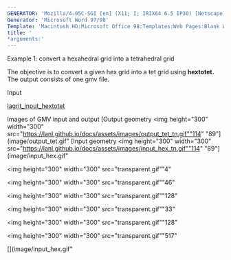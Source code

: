 ```yaml
---
GENERATOR: 'Mozilla/4.05C-SGI [en] (X11; I; IRIX64 6.5 IP30) [Netscape]'
Generator: 'Microsoft Word 97/98'
Template: 'Macintosh HD:Microsoft Office 98:Templates:Web Pages:Blank Web Page'
title: '
*arguments:'
---
```


Example 1: convert a hexahedral grid into a tetrahedral grid

 The objective is to convert a given hex grid into a tet grid using
 **hextotet.**
 The output consists of one gmv file.

Input

 [lagrit\_input\_hextotet](../lagrit_input_hextotet)

Images of GMV input and output
[Output geometry 
<img height="300" width="300" src="https://lanl.github.io/docs/assets/images/output_tet_tn.gif""114"
"89"](image/output_tet.gif"
[Input geometry 
<img height="300" width="300" src="https://lanl.github.io/docs/assets/images/input_hex_tn.gif""114"
"89"](image/input_hex.gif"


<img height="300" width="300" src="transparent.gif""4" 


<img height="300" width="300" src="transparent.gif""46" 


<img height="300" width="300" src="transparent.gif""128" 


<img height="300" width="300" src="transparent.gif""33" 


<img height="300" width="300" src="transparent.gif""128" 


<img height="300" width="300" src="transparent.gif""517" 

  [](image/input_hex.gif"
 
 
